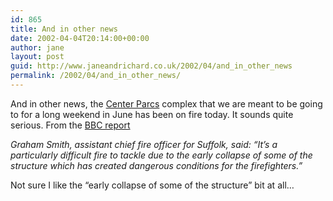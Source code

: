 ```yaml
---
id: 865
title: And in other news
date: 2002-04-04T20:14:00+00:00
author: jane
layout: post
guid: http://www.janeandrichard.co.uk/2002/04/and_in_other_news
permalink: /2002/04/and_in_other_news/
---
```

And in other news, the [Center Parcs](http://www.centerparcs.com/) complex that we are meant to be going to for a long weekend in June has been on fire today. It sounds quite serious. From the [BBC report](http://news.bbc.co.uk/hi/english/uk/england/newsid_1910000/1910618.stm)

_Graham Smith, assistant chief fire officer for Suffolk, said: &#8220;It&#8217;s a particularly difficult fire to tackle due to the early collapse of some of the structure which has created dangerous conditions for the firefighters.&#8221;_

Not sure I like the &#8220;early collapse of some of the structure&#8221; bit at all&#8230;